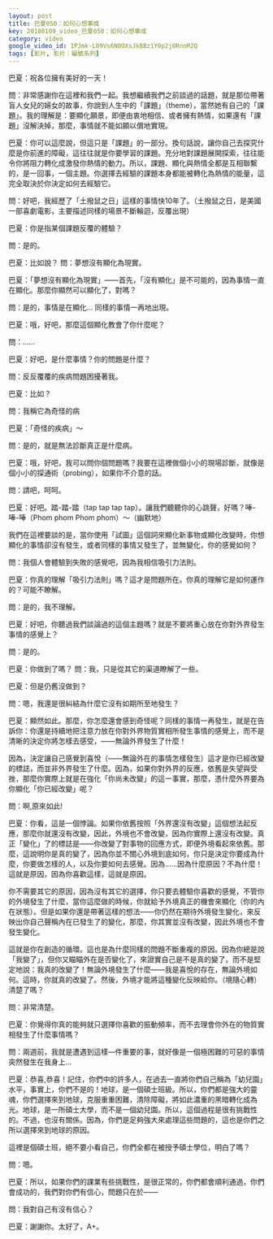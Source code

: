 ```yaml
---
layout: post
title: 巴夏050：如何心想事成
key: 20180109_video_巴夏050：如何心想事成
category: video
google_video_id: 1PJmk-L09Vs6N0OXsJkBBz1Y0p2j0RnnR2Q
tags: [影片, 影片｜編號系列]
---
```



巴夏：祝各位擁有美好的一天！

問：非常感謝你在這裡和我們一起。我想繼續我們之前談過的話題，就是那位帶著盲人女兒的婦女的故事，你說到人生中的「課題」（theme），當然她有自己的「課題」。我的理解是：要顯化願景，即便由衷地相信、或者擁有熱情，如果還有「課題」沒解決掉，那麼，事情就不能如願以償地實現。

巴夏：你可以這麼說，但這只是「課題」的一部分。換句話說，讓你自己去探究什麼是你前進的障礙，這往往就是你要學習的課題。充分地對課題展開探索，往往能令你將阻力轉化成激發你熱情的動力。所以，課題、顯化與熱情全都是互相聯繫的，是一回事，一個主題。你選擇去經驗的課題本身都能被轉化為熱情的能量，這完全取決於你決定如何去經驗它。

問：好吧，我經歷了「土撥鼠之日」這樣的事情快10年了。（土撥鼠之日，是美國一部喜劇電影，主要描述同樣的場景不斷輪迴，反覆出現）

巴夏：你是指某個課題反覆的體驗？

問：是的。

巴夏：比如說？
問：夢想沒有顯化為現實。

巴夏：「夢想沒有顯化為現實」——首先，「沒有顯化」是不可能的，因為事情一直在顯化。那麼你顯然可以顯化了，對嗎？

問：是的，事情是在顯化… 同樣的事情一再地出現。

巴夏：哦，好吧，那麼這個顯化教會了你什麼呢？

問：……

巴夏：好吧，是什麼事情？你的問題是什麼？

問：反反覆覆的疾病問題困擾著我。

巴夏：比如？

問：我稱它為奇怪的病

巴夏：「奇怪的疾病」～

問：是的，就是無法診斷真正是什麼病。

巴夏：哦，好吧，我可以問你個問題嗎？我要在這裡做個小小的現場診斷，就像是個小小的探通術（probing），如果你不介意的話。

問：請吧，呵呵。

巴夏：好吧。踏-踏-踏（tap tap tap tap）。讓我們聽聽你的心跳聲，好嗎？唪-唪-唪（Phom phom Phom phom）～（幽默地）

我們在這裡要談的是，當你使用「試圖」這個詞來顯化新事物或顯化改變時，你想顯化的事情卻沒有發生，或者同樣的事情又發生了，並無變化，你的感覺如何？

問：我個人會體驗到失敗的感覺吧，因為我相信吸引力法則。

巴夏：你真的理解「吸引力法則」嗎？這才是問題所在。你真的理解它是如何運作的？可能不瞭解。

問：是的，我不理解。

巴夏：好吧，你聽過我們談論過的這個主題嗎？就是不要將重心放在你對外界發生事情的感覺上？

問：是的。

巴夏：你做到了嗎？
問：我，只是從其它的渠道瞭解了一些。

巴夏：但是仍舊沒做到？

問：嗯，我還是很糾結為什麼它沒有如期所至地發生？

巴夏：顯然如此。那麼，你怎麼還會感到奇怪呢？同樣的事情一再發生，就是在告訴你：你還是持續地把注意力放在你對外界物質實相所發生事情的感覺上，而不是清晰的決定你將怎樣去感受，——無論外界發生了什麼！

因為，決定讓自己感覺到喜悅（——無論外在的事情怎樣發生）這才是你已經改變的標誌，而並非外界發生了什麼。因為，如果你對外界的反應，依舊是失望與受挫，那麼你實際上就是在強化「你尚未改變」的這一事實，那麼，憑什麼外界要為你顯化「你已經改變」呢？

問：啊,原來如此!

巴夏：你看，這是一個悖論。如果你依舊按照「外界還沒有改變」這個想法起反應，那麼你就還沒有改變，因此，外境也不會改變，因為你實際上還沒有改變。真正「變化」了的標誌是——你改變了對事物的回應方式，即便外境看起來依舊。那麼，這說明你是真的變了，因為你並不關心外境到底如何，你只是決定你要成為什麼，你要做怎樣的人，以及你要如何去感覺。因為……因為什麼原因？不為什麼！這就是原因，因為你喜歡這樣，這就是原因。

你不需要其它的原因，因為沒有其它的選擇，你只要去體驗你喜歡的感覺，不管你的外境發生了什麼，當你這麼做的時候，你就給予外境真正的機會來顯化（你的內在狀態）。但是如果你還是帶著這樣的想法——你仍然在期待外境發生變化，來反映出你自己聲稱內在已發生了的變化，那麼，你其實並沒有改變，因此外境也不會發生變化。

這就是你在創造的循環。這也是為什麼同樣的問題不斷重複的原因。因為你總是說「我變了」，但你又瞄瞄外在是否變化了，來證實自己是不是真的變了。而不是堅定地說：我真的改變了！無論外境發生了什麼——我是喜悅的存在，無論外境如何。這時，你就真的改變了。然後，外境才能將這種變化反映給你。（境隨心轉）清楚了嗎？

問：非常清楚。

巴夏：你覺得你真的能夠就只選擇你喜歡的振動頻率，而不去理會你外在的物質實相發生了什麼事情嗎？

問：兩週前，我就是遭遇到這樣—件重要的事，就好像是一個極困難的可惡的事情突然發生在我身上…

巴夏：恭喜,恭喜！記住，你們中的許多人，在過去一直將你們自己稱為「幼兒園」水平，事實上，你們不是的！地球，是一個碩士班級。所以，你們都是強大的靈魂，你們選擇來到地球，克服重重困難，清除障礙，將如此濃重的黑暗轉化成為光。地球，是一所碩士大學，而不是一個幼兒園。所以，這個過程是很有挑戰性的。不過，也沒有關係。因為，你們是足夠強大來處理這些問題的，這也是你們之所以選擇來到地球的原因。

這裡是個碩士班，絕不要小看自己，你們全都在被授予碩士學位，明白了嗎？

問：嗯。

巴夏：所以，如果你們的課業有些挑戰性，是很正常的，你們都會順利通過，你們會成功的，我們對你們有信心，問題只在於——

問：我對自己有沒有信心？

巴夏：謝謝你。太好了，A+。
